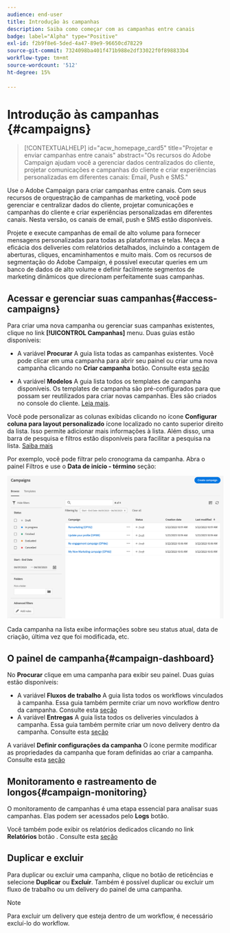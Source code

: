 ```yaml
---
audience: end-user
title: Introdução às campanhas
description: Saiba como começar com as campanhas entre canais
badge: label="Alpha" type="Positive"
exl-id: f2b9f8e6-5ded-4a47-89e9-96650cd78229
source-git-commit: 7324098ba401f471b988e2df33022f0f898833b4
workflow-type: tm+mt
source-wordcount: '512'
ht-degree: 15%

---
```



# Introdução às campanhas {#campaigns}

>[!CONTEXTUALHELP]
>id="acw_homepage_card5"
>title="Projetar e enviar campanhas entre canais"
>abstract="Os recursos do Adobe Campaign ajudam você a gerenciar dados centralizados do cliente, projetar comunicações e campanhas do cliente e criar experiências personalizadas em diferentes canais: Email, Push e SMS."

Use o Adobe Campaign para criar campanhas entre canais. Com seus recursos de orquestração de campanhas de marketing, você pode gerenciar e centralizar dados do cliente, projetar comunicações e campanhas do cliente e criar experiências personalizadas em diferentes canais. Nesta versão, os canais de email, push e SMS estão disponíveis.

Projete e execute campanhas de email de alto volume para fornecer mensagens personalizadas para todas as plataformas e telas.
Meça a eficácia dos deliveries com relatórios detalhados, incluindo a contagem de aberturas, cliques, encaminhamentos e muito mais. Com os recursos de segmentação do Adobe Campaign, é possível executar queries em um banco de dados de alto volume e definir facilmente segmentos de marketing dinâmicos que direcionam perfeitamente suas campanhas.

<!--
Get Started with campaigns
Adobe Campaign offers a set of solutions that help you personalize and deliver campaigns across all of your online and offline channels. You can create, configure, execute and analyze marketing campaigns. All marketing campaigns can be managed from a unified control center. Discover how to browse and create marketing campaigns in this section.

Campaigns include actions (deliveries) and processes (importing or extracting files), as well as resources (marketing documents, delivery outlines). They are used in marketing campaigns. Campaigns are part of a program, and programs are included in a campaign plan.
-->

## Acessar e gerenciar suas campanhas{#access-campaigns}

Para criar uma nova campanha ou gerenciar suas campanhas existentes, clique no link **[!UICONTROL Campanhas]** menu. Duas guias estão disponíveis:

* A variável **Procurar** A guia lista todas as campanhas existentes. Você pode clicar em uma campanha para abrir seu painel ou criar uma nova campanha clicando no **Criar campanha** botão. Consulte esta [seção](create-campaigns.md#create-campaigns)

* A variável **Modelos** A guia lista todos os templates de campanha disponíveis. Os templates de campanha são pré-configurados para que possam ser reutilizados para criar novas campanhas. Eles são criados no console do cliente. [Leia mais](https://experienceleague.adobe.com/docs/campaign/automation/campaign-orchestration/marketing-campaign-templates.html?lang=pt-BR).

Você pode personalizar as colunas exibidas clicando no ícone **Configurar coluna para layout personalizado** ícone localizado no canto superior direito da lista. Isso permite adicionar mais informações à lista. Além disso, uma barra de pesquisa e filtros estão disponíveis para facilitar a pesquisa na lista. [Saiba mais](../get-started/user-interface.md#list-screens)

Por exemplo, você pode filtrar pelo cronograma da campanha. Abra o painel Filtros e use o **Data de início - término** seção:

![Lista de campanhas](assets/campaign-filter-on-dates.png)

Cada campanha na lista exibe informações sobre seu status atual, data de criação, última vez que foi modificada, etc.

## O painel de campanha{#campaign-dashboard}

No **Procurar** clique em uma campanha para exibir seu painel. Duas guias estão disponíveis:

* A variável **Fluxos de trabalho** A guia lista todos os workflows vinculados à campanha. Essa guia também permite criar um novo workflow dentro da campanha. Consulte esta [seção](create-campaigns.md#create-campaigns)
* A variável **Entregas** A guia lista todos os deliveries vinculados à campanha. Essa guia também permite criar um novo delivery dentro da campanha. Consulte esta [seção](create-campaigns.md#create-campaigns)

A variável **Definir configurações da campanha** O ícone permite modificar as propriedades da campanha que foram definidas ao criar a campanha. Consulte esta [seção](create-campaigns.md#create-campaigns)

## Monitoramento e rastreamento de longos{#campaign-monitoring}

O monitoramento de campanhas é uma etapa essencial para analisar suas campanhas. Elas podem ser acessados pelo **Logs** botão.

Você também pode exibir os relatórios dedicados clicando no link **Relatórios** botão . Consulte esta [seção](../reporting/campaign-reports.md)

## Duplicar e excluir

Para duplicar ou excluir uma campanha, clique no botão de reticências e selecione **Duplicar** ou **Excluir**. Também é possível duplicar ou excluir um fluxo de trabalho ou um delivery do painel de uma campanha.

>[!NOTE]
>
>Para excluir um delivery que esteja dentro de um workflow, é necessário excluí-lo do workflow.

